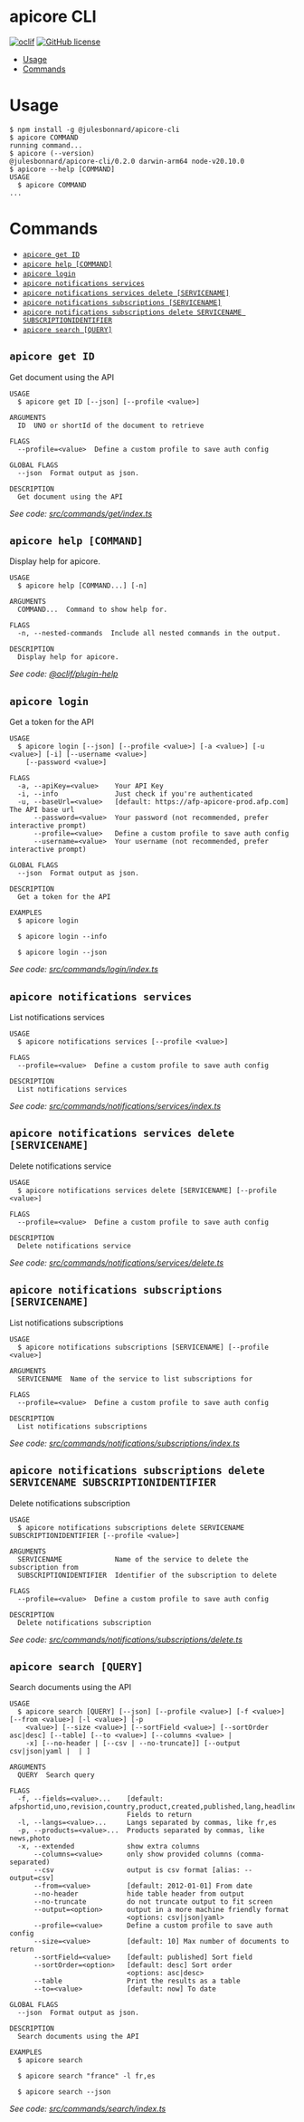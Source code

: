 apicore CLI
=================

[![oclif](https://img.shields.io/badge/cli-oclif-brightgreen.svg)](https://oclif.io)
[![GitHub license](https://img.shields.io/github/license/oclif/hello-world)](https://github.com/oclif/hello-world/blob/main/LICENSE)

<!-- toc -->
* [Usage](#usage)
* [Commands](#commands)
<!-- tocstop -->
# Usage
<!-- usage -->
```sh-session
$ npm install -g @julesbonnard/apicore-cli
$ apicore COMMAND
running command...
$ apicore (--version)
@julesbonnard/apicore-cli/0.2.0 darwin-arm64 node-v20.10.0
$ apicore --help [COMMAND]
USAGE
  $ apicore COMMAND
...
```
<!-- usagestop -->
# Commands
<!-- commands -->
* [`apicore get ID`](#apicore-get-id)
* [`apicore help [COMMAND]`](#apicore-help-command)
* [`apicore login`](#apicore-login)
* [`apicore notifications services`](#apicore-notifications-services)
* [`apicore notifications services delete [SERVICENAME]`](#apicore-notifications-services-delete-servicename)
* [`apicore notifications subscriptions [SERVICENAME]`](#apicore-notifications-subscriptions-servicename)
* [`apicore notifications subscriptions delete SERVICENAME SUBSCRIPTIONIDENTIFIER`](#apicore-notifications-subscriptions-delete-servicename-subscriptionidentifier)
* [`apicore search [QUERY]`](#apicore-search-query)

## `apicore get ID`

Get document using the API

```
USAGE
  $ apicore get ID [--json] [--profile <value>]

ARGUMENTS
  ID  UNO or shortId of the document to retrieve

FLAGS
  --profile=<value>  Define a custom profile to save auth config

GLOBAL FLAGS
  --json  Format output as json.

DESCRIPTION
  Get document using the API
```

_See code: [src/commands/get/index.ts](https://github.com/julesbonnard/apicore-cli/blob/v0.2.0/src/commands/get/index.ts)_

## `apicore help [COMMAND]`

Display help for apicore.

```
USAGE
  $ apicore help [COMMAND...] [-n]

ARGUMENTS
  COMMAND...  Command to show help for.

FLAGS
  -n, --nested-commands  Include all nested commands in the output.

DESCRIPTION
  Display help for apicore.
```

_See code: [@oclif/plugin-help](https://github.com/oclif/plugin-help/blob/v6.0.21/src/commands/help.ts)_

## `apicore login`

Get a token for the API

```
USAGE
  $ apicore login [--json] [--profile <value>] [-a <value>] [-u <value>] [-i] [--username <value>]
    [--password <value>]

FLAGS
  -a, --apiKey=<value>    Your API Key
  -i, --info              Just check if you're authenticated
  -u, --baseUrl=<value>   [default: https://afp-apicore-prod.afp.com] The API base url
      --password=<value>  Your password (not recommended, prefer interactive prompt)
      --profile=<value>   Define a custom profile to save auth config
      --username=<value>  Your username (not recommended, prefer interactive prompt)

GLOBAL FLAGS
  --json  Format output as json.

DESCRIPTION
  Get a token for the API

EXAMPLES
  $ apicore login

  $ apicore login --info

  $ apicore login --json
```

_See code: [src/commands/login/index.ts](https://github.com/julesbonnard/apicore-cli/blob/v0.2.0/src/commands/login/index.ts)_

## `apicore notifications services`

List notifications services

```
USAGE
  $ apicore notifications services [--profile <value>]

FLAGS
  --profile=<value>  Define a custom profile to save auth config

DESCRIPTION
  List notifications services
```

_See code: [src/commands/notifications/services/index.ts](https://github.com/julesbonnard/apicore-cli/blob/v0.2.0/src/commands/notifications/services/index.ts)_

## `apicore notifications services delete [SERVICENAME]`

Delete notifications service

```
USAGE
  $ apicore notifications services delete [SERVICENAME] [--profile <value>]

FLAGS
  --profile=<value>  Define a custom profile to save auth config

DESCRIPTION
  Delete notifications service
```

_See code: [src/commands/notifications/services/delete.ts](https://github.com/julesbonnard/apicore-cli/blob/v0.2.0/src/commands/notifications/services/delete.ts)_

## `apicore notifications subscriptions [SERVICENAME]`

List notifications subscriptions

```
USAGE
  $ apicore notifications subscriptions [SERVICENAME] [--profile <value>]

ARGUMENTS
  SERVICENAME  Name of the service to list subscriptions for

FLAGS
  --profile=<value>  Define a custom profile to save auth config

DESCRIPTION
  List notifications subscriptions
```

_See code: [src/commands/notifications/subscriptions/index.ts](https://github.com/julesbonnard/apicore-cli/blob/v0.2.0/src/commands/notifications/subscriptions/index.ts)_

## `apicore notifications subscriptions delete SERVICENAME SUBSCRIPTIONIDENTIFIER`

Delete notifications subscription

```
USAGE
  $ apicore notifications subscriptions delete SERVICENAME SUBSCRIPTIONIDENTIFIER [--profile <value>]

ARGUMENTS
  SERVICENAME             Name of the service to delete the subscription from
  SUBSCRIPTIONIDENTIFIER  Identifier of the subscription to delete

FLAGS
  --profile=<value>  Define a custom profile to save auth config

DESCRIPTION
  Delete notifications subscription
```

_See code: [src/commands/notifications/subscriptions/delete.ts](https://github.com/julesbonnard/apicore-cli/blob/v0.2.0/src/commands/notifications/subscriptions/delete.ts)_

## `apicore search [QUERY]`

Search documents using the API

```
USAGE
  $ apicore search [QUERY] [--json] [--profile <value>] [-f <value>] [--from <value>] [-l <value>] [-p
    <value>] [--size <value>] [--sortField <value>] [--sortOrder asc|desc] [--table] [--to <value>] [--columns <value> |
    -x] [--no-header | [--csv | --no-truncate]] [--output csv|json|yaml |  | ]

ARGUMENTS
  QUERY  Search query

FLAGS
  -f, --fields=<value>...    [default: afpshortid,uno,revision,country,product,created,published,lang,headline,slug]
                             Fields to return
  -l, --langs=<value>...     Langs separated by commas, like fr,es
  -p, --products=<value>...  Products separated by commas, like news,photo
  -x, --extended             show extra columns
      --columns=<value>      only show provided columns (comma-separated)
      --csv                  output is csv format [alias: --output=csv]
      --from=<value>         [default: 2012-01-01] From date
      --no-header            hide table header from output
      --no-truncate          do not truncate output to fit screen
      --output=<option>      output in a more machine friendly format
                             <options: csv|json|yaml>
      --profile=<value>      Define a custom profile to save auth config
      --size=<value>         [default: 10] Max number of documents to return
      --sortField=<value>    [default: published] Sort field
      --sortOrder=<option>   [default: desc] Sort order
                             <options: asc|desc>
      --table                Print the results as a table
      --to=<value>           [default: now] To date

GLOBAL FLAGS
  --json  Format output as json.

DESCRIPTION
  Search documents using the API

EXAMPLES
  $ apicore search

  $ apicore search "france" -l fr,es

  $ apicore search --json
```

_See code: [src/commands/search/index.ts](https://github.com/julesbonnard/apicore-cli/blob/v0.2.0/src/commands/search/index.ts)_
<!-- commandsstop -->

